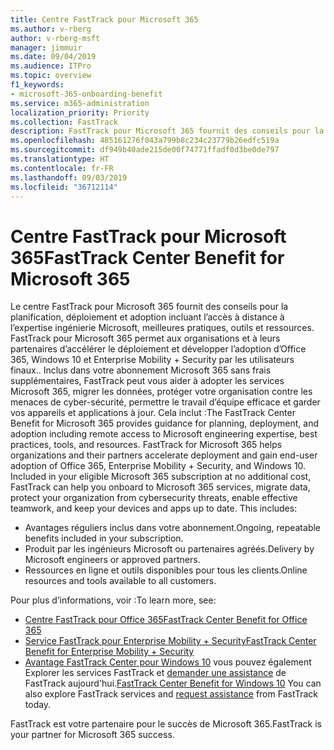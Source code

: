 ```yaml
---
title: Centre FastTrack pour Microsoft 365
ms.author: v-rberg
author: v-rberg-msft
manager: jimmuir
ms.date: 09/04/2019
ms.audience: ITPro
ms.topic: overview
f1_keywords:
- microsoft-365-onboarding-benefit
ms.service: m365-administration
localization_priority: Priority
ms.collection: FastTrack
description: FastTrack pour Microsoft 365 fournit des conseils pour la planification, déploiement et adoption incluant l’accès à distance à l’expertise ingénierie Microsoft, meilleures pratiques, outils et ressources. FastTrack pour Microsoft 365 permet aux organisations et à leurs partenaires d’accélérer le déploiement et développer l’adoption d’Office 365, Windows 10 et Enterprise Mobility + Security par les utilisateurs finaux.
ms.openlocfilehash: 485161276f043a799b8c234c23779b26edfc519a
ms.sourcegitcommit: df949b40ade215de00f74771ffadf0d3be0de797
ms.translationtype: HT
ms.contentlocale: fr-FR
ms.lasthandoff: 09/03/2019
ms.locfileid: "36712114"
---
```

# <a name="fasttrack-center-benefit-for-microsoft-365"></a><span data-ttu-id="9991d-104">Centre FastTrack pour Microsoft 365</span><span class="sxs-lookup"><span data-stu-id="9991d-104">FastTrack Center Benefit for Microsoft 365</span></span>

<span data-ttu-id="9991d-p102">Le centre FastTrack pour Microsoft 365 fournit des conseils pour la planification, déploiement et adoption incluant l’accès à distance à l’expertise ingénierie Microsoft, meilleures pratiques, outils et ressources. FastTrack pour Microsoft 365 permet aux organisations et à leurs partenaires d’accélérer le déploiement et développer l’adoption d’Office 365, Windows 10 et Enterprise Mobility + Security par les utilisateurs finaux.. Inclus dans votre abonnement Microsoft 365 sans frais supplémentaires, FastTrack peut vous aider à adopter les services Microsoft 365, migrer les données, protéger votre organisation contre les menaces de cyber-sécurité, permettre le travail d’équipe efficace et garder vos appareils et applications à jour. Cela inclut :</span><span class="sxs-lookup"><span data-stu-id="9991d-p102">The FastTrack Center Benefit for Microsoft 365 provides guidance for planning, deployment, and adoption including remote access to Microsoft engineering expertise, best practices, tools, and resources. FastTrack for Microsoft 365 helps organizations and their partners accelerate deployment and gain end-user adoption of Office 365, Enterprise Mobility + Security, and Windows 10. Included in your eligible Microsoft 365 subscription at no additional cost, FastTrack can help you onboard to Microsoft 365 services, migrate data, protect your organization from cybersecurity threats, enable effective teamwork, and keep your devices and apps up to date. This includes:</span></span>

- <span data-ttu-id="9991d-109">Avantages réguliers inclus dans votre abonnement.</span><span class="sxs-lookup"><span data-stu-id="9991d-109">Ongoing, repeatable benefits included in your subscription.</span></span>
- <span data-ttu-id="9991d-110">Produit par les ingénieurs Microsoft ou partenaires agréés.</span><span class="sxs-lookup"><span data-stu-id="9991d-110">Delivery by Microsoft engineers or approved partners.</span></span>
- <span data-ttu-id="9991d-111">Ressources en ligne et outils disponibles pour tous les clients.</span><span class="sxs-lookup"><span data-stu-id="9991d-111">Online resources and tools available to all customers.</span></span>
  
<span data-ttu-id="9991d-112">Pour plus d’informations, voir :</span><span class="sxs-lookup"><span data-stu-id="9991d-112">To learn more, see:</span></span>

- [<span data-ttu-id="9991d-113">Centre FastTrack pour Office 365</span><span class="sxs-lookup"><span data-stu-id="9991d-113">FastTrack Center Benefit for Office 365</span></span>](O365-fasttrack-benefit-for-office-365.md) 
- [<span data-ttu-id="9991d-114">Service FastTrack pour Enterprise Mobility + Security</span><span class="sxs-lookup"><span data-stu-id="9991d-114">FastTrack Center Benefit for Enterprise Mobility + Security</span></span>](EMS-fasttrack-benefit-for-EMS.md)
- <span data-ttu-id="9991d-115">[Avantage FastTrack Center pour Windows 10](Win-10-fasttrack-benefit-for-Windows-10.md) vous pouvez également Explorer les services FastTrack et [demander une assistance](https://go.microsoft.com/fwlink/p/?LinkId=2003903) de FastTrack aujourd'hui.</span><span class="sxs-lookup"><span data-stu-id="9991d-115">[FastTrack Center Benefit for Windows 10](Win-10-fasttrack-benefit-for-Windows-10.md) You can also explore FastTrack services and [request assistance](https://go.microsoft.com/fwlink/p/?LinkId=2003903) from FastTrack today.</span></span>

<span data-ttu-id="9991d-116">FastTrack est votre partenaire pour le succès de Microsoft 365.</span><span class="sxs-lookup"><span data-stu-id="9991d-116">FastTrack is your partner for Microsoft 365 success.</span></span>
  
  

 
